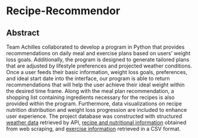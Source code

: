 # Recipe-Recommendor

## Abstract

Team Achilles collaborated to develop a program in Python that provides recommendations on daily meal and exercise plans based on users’ weight loss goals. Additionally, the program is designed to generate tailored plans that are adjusted by lifestyle preferences and projected weather conditions. Once a user feeds their basic information, weight loss goals, preferences, and ideal start date into the interface, our program is able to return recommendations that will help the user achieve their ideal weight within the desired time frame. Along with the meal plan recommendation, a shopping list containing ingredients necessary for the recipes is also provided within the program. Furthermore, data visualizations on recipe nutrition distribution and weight loss progression are included to enhance user experience. The project database was constructed with structured [weather data][1] retrieved by API, [recipe and nutritional information][2] obtained from web scraping, and [exercise information][3] retrieved in a CSV format.


[1]: https://www.worldweatheronline.com/developer/
[2]: https://www.calorieking.com/
[3]: https://www.kaggle.com/aadhavvignesh/calories-burned-during-exercise-and-activities/version/2
